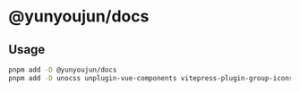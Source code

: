 # @yunyoujun/docs

## Usage

```bash
pnpm add -D @yunyoujun/docs
pnpm add -D unocss unplugin-vue-components vitepress-plugin-group-icons @shikijs/vitepress-twoslash
```
